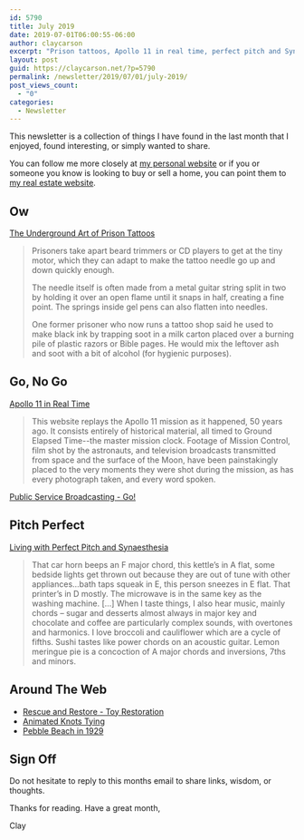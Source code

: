 ```yaml
---
id: 5790
title: July 2019
date: 2019-07-01T06:00:55-06:00
author: claycarson
excerpt: "Prison tattoos, Apollo 11 in real time, perfect pitch and Synaesthesia. Plus, toy restoration, knot tying, and Pebble Beach in the 20's."
layout: post
guid: https://claycarson.net/?p=5790
permalink: /newsletter/2019/07/01/july-2019/
post_views_count:
  - "0"
categories:
  - Newsletter
---
```

<p>This newsletter is a collection of things I have found in the last month that I enjoyed, found interesting, or simply wanted to share.</p>
<p>You can follow me more closely at <a href="http://claycarson.net" title="Personal Website">my personal website</a> or if you or someone you know is looking to buy or sell a home, you can point them to <a href="http://claycarson.com" title="Business Website ">my real estate website</a>.</p>
<h2>Ow</h2>
<p><a href="https://www.themarshallproject.org/2019/06/07/the-underground-art-of-prison-tattoos">The Underground Art of Prison Tattoos</a></p>
<blockquote>
<p>Prisoners take apart beard trimmers or CD players to get at the tiny motor, which they can adapt to make the tattoo needle go up and down quickly enough.</p>
<p>The needle itself is often made from a metal guitar string split in two by holding it over an open flame until it snaps in half, creating a fine point. The springs inside gel pens can also flatten into needles.</p>
<p>One former prisoner who now runs a tattoo shop said he used to make black ink by trapping soot in a milk carton placed over a burning pile of plastic razors or Bible pages. He would mix the leftover ash and soot with a bit of alcohol (for hygienic purposes).</p>
</blockquote>
<h2>Go, No Go</h2>
<p><a href="https://apolloinrealtime.org/11/">Apollo 11 in Real Time</a></p>
<blockquote>
<p>This website replays the Apollo 11 mission as it happened, 50 years ago. It consists entirely of historical material, all timed to Ground Elapsed Time--the master mission clock. Footage of Mission Control, film shot by the astronauts, and television broadcasts transmitted from space and the surface of the Moon, have been painstakingly placed to the very moments they were shot during the mission, as has every photograph taken, and every word spoken.</p>
</blockquote>
<p><a href="https://www.youtube.com/watch?v=BHIo6qwJarI">Public Service Broadcasting - Go!</a></p>
<h2>Pitch Perfect</h2>
<p><a href="https://ljrich.wordpress.com/2014/04/29/living-with-perfect-pitch-what-its-really-like/">Living with Perfect Pitch and Synaesthesia</a></p>
<blockquote>
<p>That car horn beeps an F major chord, this kettle’s in A flat, some bedside lights get thrown out because they are out of tune with other appliances…bath taps squeak in E, this person sneezes in E flat. That printer’s in D mostly. The microwave is in the same key as the washing machine.
[…]
When I taste things, I also hear music, mainly chords – sugar and desserts almost always in major key and chocolate and coffee are particularly complex sounds, with overtones and harmonics. I love broccoli and cauliflower which are a cycle of fifths. Sushi tastes like power chords on an acoustic guitar. Lemon meringue pie is a concoction of A major chords and inversions, 7ths and minors.</p>
</blockquote>
<h2>Around The Web</h2>
<ul>
<li><a href="https://www.youtube.com/user/theDIYSRC/videos">Rescue and Restore - Toy Restoration</a></li>
<li><a href="https://www.animatedknots.com/">Animated Knots Tying</a></li>
<li><a href="https://mobile.twitter.com/shistorians/status/1140439277991530499" title="Pebble Beach in 1929">Pebble Beach in 1929</a></li>
</ul>
<h2>Sign Off</h2>
<p>Do not hesitate to reply to this months email to share links, wisdom, or thoughts.</p>
<p>Thanks for reading. Have a great month,</p>
<p>Clay</p>